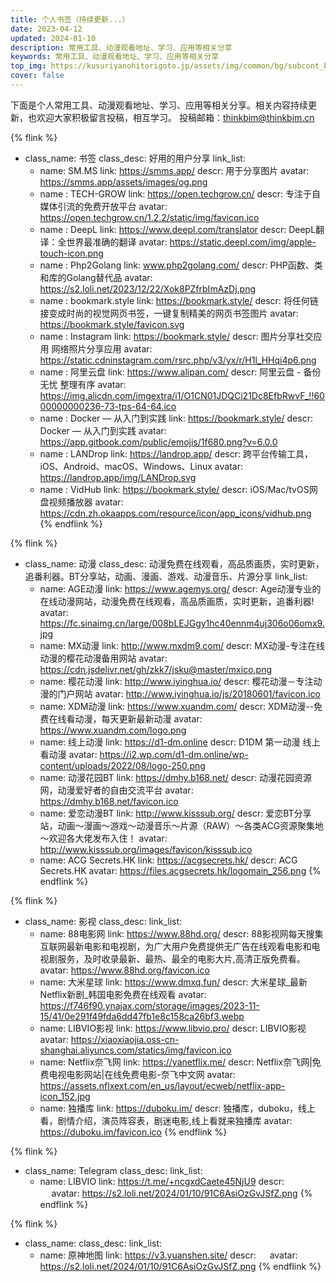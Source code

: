 ```yaml
---
title: 个人书签（持续更新...）
date: 2023-04-12
updated: 2024-01-10
description: 常用工具、动漫观看地址、学习、应用等相关分享
keywords: 常用工具、动漫观看地址、学习、应用等相关分享
top_img: https://kusuriyanohitorigoto.jp/assets/img/common/bg/subcont_bg_sp.jpg
cover: false
---
```


下面是个人常用工具、动漫观看地址、学习、应用等相关分享。相关内容持续更新，也欢迎大家积极留言投稿，相互学习。
投稿邮箱：thinkbim@thinkbim.cn


{% flink %}
- class_name: 书签
  class_desc: 好用的用户分享
  link_list:
  - name: SM.MS
    link: https://smms.app/
    descr: 用于分享图片
    avatar: https://smms.app/assets/images/og.png
  - name : TECH-GROW
    link: https://open.techgrow.cn/
    descr: 专注于自媒体引流的免费开放平台
    avatar: https://open.techgrow.cn/1.2.2/static/img/favicon.ico
  - name : DeepL
    link: https://www.deepl.com/translator
    descr: DeepL翻译：全世界最准确的翻译
    avatar: https://static.deepl.com/img/apple-touch-icon.png
  - name : Php2Golang
    link: www.php2golang.com/
    descr: PHP函数、类和库的Golang替代品
    avatar: https://s2.loli.net/2023/12/22/Xok8PZfrbImAzDj.png
  - name : bookmark.style
    link: https://bookmark.style/
    descr: 将任何链接变成时尚的视觉网页书签，一键复制精美的网页书签图片
    avatar: https://bookmark.style/favicon.svg
  - name : Instagram
    link: https://bookmark.style/
    descr: 图片分享社交应用 网络照片分享应用
    avatar: https://static.cdninstagram.com/rsrc.php/v3/yx/r/H1l_HHqi4p6.png
  - name : 阿里云盘
    link: https://www.alipan.com/
    descr: 阿里云盘 - 备份无忧 整理有序
    avatar: https://img.alicdn.com/imgextra/i1/O1CN01JDQCi21Dc8EfbRwvF_!!6000000000236-73-tps-64-64.ico
  - name : Docker — 从入门到实践
    link: https://bookmark.style/
    descr: Docker — 从入门到实践
    avatar: https://app.gitbook.com/public/emojis/1f680.png?v=6.0.0
  - name : LANDrop
    link: https://landrop.app/
    descr: 跨平台传输工具，iOS、Android、macOS、Windows、Linux
    avatar: https://landrop.app/img/LANDrop.svg
  - name : VidHub
    link: https://bookmark.style/
    descr: iOS/Mac/tvOS网盘视频播放器
    avatar: https://cdn.zh.okaapps.com/resource/icon/app_icons/vidhub.png
{% endflink %}


{% flink %}
- class_name: 动漫
  class_desc: 动漫免费在线观看，高品质画质，实时更新，追番利器。BT分享站，动画、漫画、游戏、动漫音乐、片源分享
  link_list:
  - name: AGE动漫
    link: https://www.agemys.org/
    descr: Age动漫专业的在线动漫网站，动漫免费在线观看，高品质画质，实时更新，追番利器!
    avatar: https://fc.sinaimg.cn/large/008bLEJGgy1hc40ennm4uj306o06omx9.jpg
  - name: MX动漫
    link: http://www.mxdm9.com/
    descr: MX动漫-专注在线动漫的樱花动漫备用网站
    avatar: https://cdn.jsdelivr.net/gh/zkk7/jsku@master/mxico.png
  - name: 樱花动漫
    link: http://www.iyinghua.io/
    descr: 樱花动漫－专注动漫的门户网站
    avatar: http://www.iyinghua.io/js/20180601/favicon.ico
  - name: XDM动漫
    link: https://www.xuandm.com/
    descr: XDM动漫--免费在线看动漫，每天更新最新动漫
    avatar: https://www.xuandm.com/logo.png
  - name: 线上动漫
    link: https://d1-dm.online
    descr: D1DM 第一动漫 线上看动漫
    avatar: https://i2.wp.com/d1-dm.online/wp-content/uploads/2022/08/logo-250.png
  - name: 动漫花园BT
    link: https://dmhy.b168.net/
    descr: 动漫花园资源网，动漫爱好者的自由交流平台
    avatar: https://dmhy.b168.net/favicon.ico
  - name: 爱恋动漫BT
    link: http://www.kisssub.org/
    descr: 爱恋BT分享站，动画～漫画～游戏～动漫音乐～片源（RAW）～各类ACG资源聚集地～欢迎各大佬发布入住！
    avatar: http://www.kisssub.org/images/favicon/kisssub.ico
  - name: ACG Secrets.HK
    link: https://acgsecrets.hk/
    descr: ACG Secrets.HK
    avatar: https://files.acgsecrets.hk/logomain_256.png
{% endflink %}

{% flink %}
- class_name: 影视
  class_desc:
  link_list:
  - name: 88电影网
    link: https://www.88hd.org/
    descr: 88影视网每天搜集互联网最新电影和电视剧，为广大用户免费提供无广告在线观看电影和电视剧服务，及时收录最新、最热、最全的电影大片,高清正版免费看。
    avatar: https://www.88hd.org/favicon.ico
  - name: 大米星球
    link: https://www.dmxq.fun/
    descr: 大米星球_最新Netflix新剧_韩国电影免费在线观看
    avatar: https://f746f90.ynajax.com/storage/images/2023-11-15/41/0e291f49fda6dd47fb1e8c158ca26bf3.webp
  - name: LIBVIO影视
    link: https://www.libvio.pro/
    descr: LIBVIO影视
    avatar: https://xiaoxiaojia.oss-cn-shanghai.aliyuncs.com/statics/img/favicon.ico
  - name: Netflix奈飞网
    link: https://yanetflix.me/
    descr: Netflix奈飞网|免费电视电影网站|在线免费电影-奈飞中文网
    avatar: https://assets.nflxext.com/en_us/layout/ecweb/netflix-app-icon_152.jpg
  - name: 独播库
    link: https://duboku.im/
    descr: 独播库，duboku，线上看，剧情介绍，演员阵容表，剧迷电影,线上看就来独播库
    avatar: https://duboku.im/favicon.ico
{% endflink %}


{% flink %}
- class_name: Telegram
  class_desc:
  link_list:
  - name: LIBVIO
    link: https://t.me/+ncgxdCaete45NjU9
    descr:  　
    avatar: https://s2.loli.net/2024/01/10/91C6AsiOzGvJSfZ.png
{% endflink %}

{% flink %}
- class_name: 
  class_desc:
  link_list:
  - name: 原神地图
    link: https://v3.yuanshen.site/
    descr:  　
    avatar: https://s2.loli.net/2024/01/10/91C6AsiOzGvJSfZ.png
{% endflink %}

